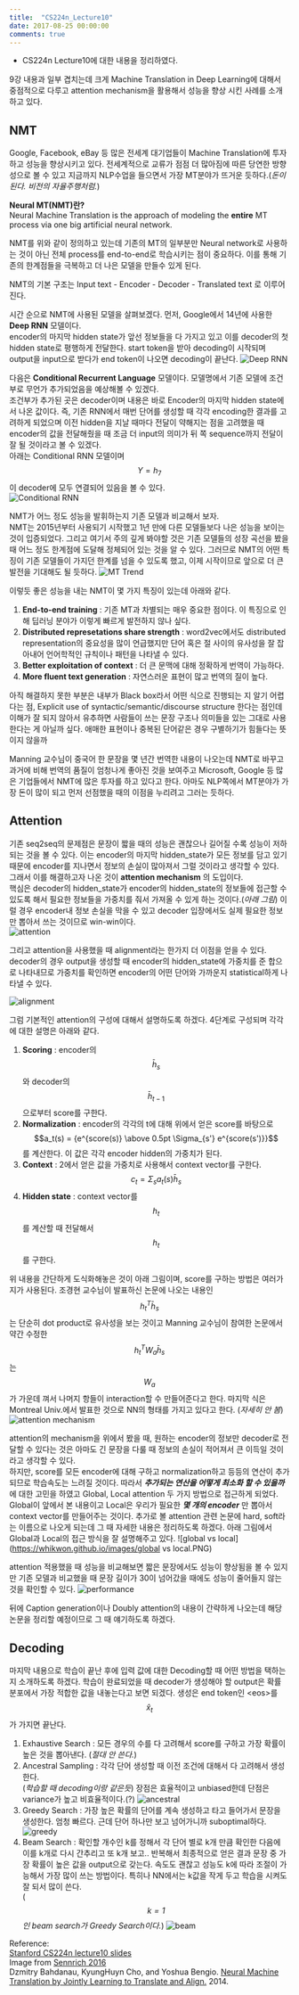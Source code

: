 ```yaml
---
title:  "CS224n_Lecture10"
date: 2017-08-25 00:00:00
comments: true
---
```


- CS224n Lecture10에 대한 내용을 정리하였다.

9강 내용과 일부 겹치는데 크게 Machine Translation in Deep Learning에 대해서 중점적으로 다루고
attention mechanism을 활용해서 성능을 향상 시킨 사례를 소개하고 있다.

## NMT

Google, Facebook, eBay 등 많은 전세계 대기업들이 Machine Translation에 투자하고
성능을 향상시키고 있다. 전세계적으로 교류가 점점 더 많아짐에 따른 당연한 방향성으로 볼 수 있고
지금까지 NLP수업을 들으면서 가장 MT분야가 뜨거운 듯하다.(*돈이 된다. 비전의 자율주행처럼.*)

**Neural MT(NMT)란?** <br>
Neural Machine Translation is the approach of modeling the **entire** MT process
via one big artificial neural network.

NMT를 위와 같이 정의하고 있는데 기존의 MT의 일부분만 Neural network로 사용하는 것이 아닌 전체 process를
end-to-end로 학습시키는 점이 중요하다. 이를 통해 기존의 한계점들을 극복하고 더 나은 모델을
만들수 있게 된다.

NMT의 기본 구조는 Input text - Encoder - Decoder - Translated text 로 이루어진다.

시간 순으로 NMT에 사용된 모델을 살펴보겠다.
먼저, Google에서 14년에 사용한 **Deep RNN** 모델이다. <br>
encoder의 마지막 hidden state가 앞선 정보들을 다 가지고 있고 이를 decoder의 첫 hidden state로 평행하게
전달한다. start token을 받아 decoding이 시작되며 output을 input으로 받다가 end token이 나오면
decoding이 끝난다.
![Deep RNN](https://whikwon.github.io/images/deep_rnn.PNG)

다음은 **Conditional Recurrent Language** 모델이다. 모델명에서 기존 모델에
조건부로 무언가 추가되었음을 예상해볼 수 있겠다. <br>
조건부가 추가된 곳은 decoder이며 내용은 바로 Encoder의 마지막 hidden state에서 나온 값이다.
즉, 기존 RNN에서 매번 단어를 생성할 때 각각 encoding한 결과를 고려하게 되었으며
이전 hidden을 지날 때마다 전달이 약해지는 점을 고려했을 때 encoder의 값을 전달해줬을 때
조금 더 input의 의미가 뒤 쪽 sequence까지 전달이 잘 될 것이라고 볼 수 있겠다. <br>
아래는 Conditional RNN 모델이며 $$Y=h_7$$이 decoder에 모두 연결되어 있음을 볼 수 있다. <br>
![Conditional RNN](https://whikwon.github.io/images/conditional_RNN.PNG)

NMT가 어느 정도 성능을 발휘하는지 기존 모델과 비교해서 보자. <br>
NMT는 2015년부터 사용되기 시작했고 1년 만에 다른 모델들보다 나은 성능을 보이는 것이 입증되었다.
그리고 여기서 주의 깊게 봐야할 것은 기존 모델들의 성장 곡선을 봤을 때 어느 정도 한계점에 도달해
정체되어 있는 것을 알 수 있다. 그러므로 NMT의 어떤 특징이 기존 모델들이 가지던 한계를 넘을 수 있도록
했고, 이제 시작이므로 앞으로 더 큰 발전을 기대해도 될 듯하다.
![MT Trend](https://whikwon.github.io/images/MT_trend.PNG)

이렇듯 좋은 성능을 내는 NMT이 몇 가지 특징이 있는데 아래와 같다.

1. **End-to-end training** : 기존 MT과 차별되는 매우 중요한 점이다. 이 특징으로 인해 딥러닝 분야가 이렇게 빠르게
발전하지 않나 싶다. <br>
2. **Distributed represetations share strength** : word2vec에서도 distributed representation의 중요성을 많이 언급했지만
단어 혹은 절 사이의 유사성을 잘 잡아내어 언어학적인 규칙이나 패턴을 나타낼 수 있다. <br>
3. **Better exploitation of context** : 더 큰 문맥에 대해 정확하게 번역이 가능하다. <br>
4. **More fluent text generation** : 자연스러운 표현이 많고 번역의 질이 높다. <br>

아직 해결하지 못한 부분은 내부가 Black box라서 어떤 식으로 진행되는 지 알기 어렵다는 점,
Explicit use of syntactic/semantic/discourse structure 한다는 점인데 이해가 잘 되지 않아서 유추하면
사람들이 쓰는 문장 구조나 의미들을 있는 그대로 사용한다는 게 아닐까 싶다. 애매한 표현이나 중복된 단어같은 경우
구별하기가 힘들다는 뜻이지 않을까

Manning 교수님이 중국어 한 문장을 몇 년간 번역한 내용이 나오는데 NMT로 바꾸고 과거에 비해 번역의 품질이 엄청나게 좋아진 것을
보여주고 Microsoft, Google 등 많은 기업들에서 NMT에 많은 투자를 하고 있다고 한다.
아마도 NLP쪽에서 MT분야가 가장 돈이 많이 되고 먼저 선점했을 때의 이점을 누리려고 그러는 듯하다.

## Attention

기존 seq2seq의 문제점은 문장이 짧을 때의 성능은 괜찮으나 길어질 수록 성능이 저하되는 것을 볼 수 있다.
이는 encoder의 마지막 hidden_state가 모든 정보를 담고 있기 때문에 encoder를 지나면서 정보의 손실이 많아져서
그럴 것이라고 생각할 수 있다. <br>
그래서 이를 해결하고자 나온 것이 **attention mechanism** 의 도입이다. <br>
핵심은 decoder의 hidden_state가 encoder의 hidden_state의 정보들에 접근할 수 있도록 해서 필요한 정보들을
가중치를 줘서 가져올 수 있게 하는 것이다.(*아래 그림*) 이럴 경우 encoder내 정보 손실을 막을 수 있고 decoder 입장에서도
실제 필요한 정보만 뽑아서 쓰는 것이므로 win-win이다. <br>
![attention](https://whikwon.github.io/images/attention.PNG)

그리고 attention을 사용했을 때 alignment라는 한가지 더 이점을 얻을 수 있다. decoder의 경우 output을
생성할 때 encoder의 hidden_state에 가중치를 준 합으로 나타내므로 가중치를 확인하면 encoder의 어떤 단어와 가까운지
statistical하게 나타낼 수 있다.

![alignment](https://whikwon.github.io/images/alignment.PNG)

그럼 기본적인 attention의 구성에 대해서 설명하도록 하겠다. 4단계로 구성되며
각각에 대한 설명은 아래와 같다.

1. **Scoring** : encoder의 $$\bar{h}_s$$와 decoder의 $$\bar{h}_{t-1}$$으로부터 score를 구한다.
2. **Normalization** : encoder의 각각의 t에 대해 위에서 얻은 score를 바탕으로 $$a_t(s) = {e^{score(s)} \above 0.5pt \Sigma_{s'} e^{score(s')}}$$ 를 계산한다.
이 값은 각각 encoder hidden의 가중치가 된다.
3. **Context** : 2에서 얻은 값을 가중치로 사용해서 context vector를 구한다. $$c_t = \Sigma_s a_t(s) \bar{h}_s$$
4. **Hidden state** : context vector를 $$h_t$$를 계산할 때 전달해서 $$h_t$$를 구한다.

위 내용을 간단하게 도식화해놓은 것이 아래 그림이며, score를 구하는 방법은 여러가지가 사용된다.
조경현 교수님이 발표하신 논문에 나오는 내용인 $$h_{t}^T \bar{h}_s$$는 단순히 dot product로 유사성을 보는 것이고
Manning 교수님이 참여한 논문에서 약간 수정한 $$h_{t}^T W_a \bar{h}_s$$는 $$W_a$$가 가운데 껴서 나머지 항들이 interaction할 수 만들어준다고 한다.
마지막 식은 Montreal Univ.에서 발표한 것으로 NN의 형태를 가지고 있다고 한다. (*자세히 안 봄*)
![attention mechanism](https://whikwon.github.io/images/attention_2.PNG)

attention의 mechanism을 위에서 봤을 때, 원하는 encoder의 정보만 decoder로 전달할 수 있다는 것은 아마도 긴 문장을 다룰 때
정보의 손실이 적어져서 큰 이득일 것이라고 생각할 수 있다. <br>
하지만, score를 모든 encoder에 대해 구하고 normalization하고 등등의 연산이 추가되므로 학습속도는 느려질 것이다.
따라서 ***추가되는 연산을 어떻게 최소화 할 수 있을까*** 에 대한 고민을 하였고 Global, Local attention 두 가지 방법으로 접근하게 되었다.
Global이 앞에서 본 내용이고 Local은 우리가 필요한 ***몇 개의 encoder*** 만 뽑아서 context vector를 만들어주는 것이다.
추가로 볼 attention 관련 논문에 hard, soft라는 이름으로 나오게 되는데 그 때 자세한 내용은 정리하도록 하겠다.
아래 그림에서 Global과 Local의 접근 방식을 잘 설명해주고 있다.
![global vs local](https://whikwon.github.io/images/global vs local.PNG)

attention 적용했을 때 성능을 비교해보면 짧은 문장에서도 성능이 향상됨을 볼 수 있지만 기존 모델과 비교했을 때
문장 길이가 30이 넘어갔을 때에도 성능이 줄어들지 않는 것을 확인할 수 있다.
![performance](https://whikwon.github.io/images/performance.PNG)

뒤에 Caption generation이나 Doubly attention의 내용이 간략하게 나오는데 해당 논문을 정리할 예정이므로 그 때 얘기하도록 하겠다.

## Decoding

마지막 내용으로 학습이 끝난 후에 입력 값에 대한 Decoding할 때 어떤 방법을 택하는 지 소개하도록 하겠다.
학습이 완료되었을 때 decoder가 생성해야 할 output은 확률 분포에서 가장 적합한 값을 내놓는다고 보면 되겠다.
생성은 end token인 &lt;eos&gt;를 $$\hat{x}_t$$가 가지면 끝난다.

1. Exhaustive Search : 모든 경우의 수를 다 고려해서 score를 구하고 가장 확률이 높은 것을 뽑아낸다. (*절대 안 쓴다.*)
2. Ancestral Sampling : 각각 단어 생성할 때 이전 조건에 대해서 다 고려해서 생성한다. <br> (*학습할 때 decoding이랑 같은듯*)
장점은 효율적이고 unbiased한데 단점은 variance가 높고 비효율적이다.(?)
![ancestral](https://whikwon.github.io/images/ancestral_sampling.PNG)
3. Greedy Search : 가장 높은 확률의 단어를 계속 생성하고 타고 들어가서 문장을 생성한다.
엄청 빠르다. 근데 단어 하나만 보고 넘어가니까 suboptimal하다.
![greedy](https://whikwon.github.io/images/greedy_search.PNG)
4. Beam Search : 확인할 개수인 k를 정해서 각 단어 별로 k개 만큼 확인한 다음에 이를 k개로 다시 간추리고
또 k개 보고.. 반복해서 최종적으로 얻은 결과 문장 중 가장 확률이 높은 값을 output으로 갖는다.
속도도 괜찮고 성능도 k에 따라 조절이 가능해서 가장 많이 쓰는 방법이다. 특히나 NN에서는 k값을 작게 두고
학습을 시켜도 잘 되서 많이 쓴다. <br>
(*$$k=1$$인 beam search가 Greedy Search이다.*)
![beam](https://whikwon.github.io/images/beam_search.PNG)


Reference: <br>
[Stanford CS224n lecture10 slides](http://web.stanford.edu/class/cs224n/lectures/cs224n-2017-lecture10.pdf) <br>
Image from [Sennrich 2016](http://www.meta-net.eu/events/meta-forum-2016/slides/09_sennrich.pdf) <br>
Dzmitry Bahdanau, KyungHuyn Cho, and Yoshua Bengio. [Neural Machine Translation by Jointly Learning to Translate and Align.](https://arxiv.org/pdf/1409.0473) 2014.
